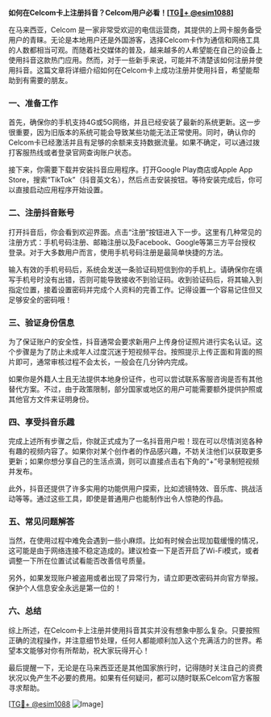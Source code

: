 **如何在Celcom卡上注册抖音？Celcom用户必看！[[TG💪+ @esim1088](https://t.me/s/esim1088)]**

在马来西亚，Celcom 是一家非常受欢迎的电信运营商，其提供的上网卡服务备受用户的青睐。无论是本地用户还是外国游客，选择Celcom卡作为通信和网络工具的人数都相当可观。而随着社交媒体的普及，越来越多的人希望能在自己的设备上使用抖音这款热门应用。然而，对于一些新手来说，可能并不清楚该如何注册并使用抖音。这篇文章将详细介绍如何在Celcom卡上成功注册并使用抖音，希望能帮助到有需要的朋友。

### 一、准备工作

首先，确保你的手机支持4G或5G网络，并且已经安装了最新的系统更新。这一步很重要，因为旧版本的系统可能会导致某些功能无法正常使用。同时，确认你的Celcom卡已经激活并且有足够的余额来支持数据流量。如果不确定，可以通过拨打客服热线或者登录官网查询账户状态。

接下来，你需要下载并安装抖音应用程序。打开Google Play商店或Apple App Store，搜索“TikTok”（抖音英文名），然后点击安装按钮。等待安装完成后，你可以直接启动应用程序开始设置。

### 二、注册抖音账号

打开抖音后，你会看到欢迎界面。点击“注册”按钮进入下一步。这里有几种常见的注册方式：手机号码注册、邮箱注册以及Facebook、Google等第三方平台授权登录。对于大多数用户而言，使用手机号码注册是最简单快捷的方法。

输入有效的手机号码后，系统会发送一条验证码短信到你的手机上。请确保你在填写手机号时没有出错，否则可能导致接收不到验证码。收到验证码后，将其输入到指定位置，接着设置密码并完成个人资料的完善工作。记得设置一个容易记住但又足够安全的密码哦！

### 三、验证身份信息

为了保证账户的安全性，抖音通常会要求新用户上传身份证照片进行实名认证。这个步骤是为了防止未成年人过度沉迷于短视频平台。按照提示上传正面和背面的照片即可，通常审核过程不会太长，一般会在几分钟内完成。

如果你是外籍人士且无法提供本地身份证件，也可以尝试联系客服咨询是否有其他替代方案。不过，由于政策限制，部分国家或地区的用户可能需要额外提供护照或其他官方文件来证明身份。

### 四、享受抖音乐趣

完成上述所有步骤之后，你就正式成为了一名抖音用户啦！现在可以尽情浏览各种有趣的视频内容了。如果你对某个创作者的作品感兴趣，不妨关注他们以获取更多更新；如果你想分享自己的生活点滴，则可以直接点击右下角的“+”号录制短视频并发布。

此外，抖音还提供了许多实用的功能供用户探索，比如滤镜特效、音乐库、挑战活动等等。通过这些工具，即使是普通用户也能制作出令人惊艳的作品。

### 五、常见问题解答

当然，在使用过程中难免会遇到一些小麻烦。比如有时候会出现加载缓慢的情况，这可能是由于网络连接不稳定造成的。建议检查一下是否开启了Wi-Fi模式，或者调整一下所在位置试试看能否改善信号质量。

另外，如果发现账户被盗用或者出现了异常行为，请立即更改密码并向官方举报。保护个人信息安全永远是第一位的！

### 六、总结

综上所述，在Celcom卡上注册并使用抖音其实并没有想象中那么复杂。只要按照正确的流程操作，并注意细节处理，任何人都能顺利加入这个充满活力的世界。希望本文能够对你有所帮助，祝大家玩得开心！

最后提醒一下，无论是在马来西亚还是其他国家旅行时，记得随时关注自己的资费状况以免产生不必要的费用。如果有任何疑问，都可以随时联系Celcom官方客服寻求帮助。

[[TG💪+ @esim1088](https://t.me/s/esim1088) ![Image](https://i.postimg.cc/4NQfJmqS/Snipaste-2025-05-13-00-14-12.png)]